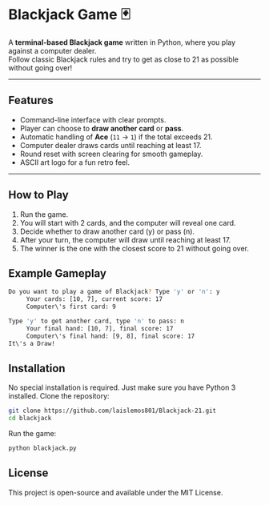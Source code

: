 # Blackjack Game 🃏

A **terminal-based Blackjack game** written in Python, where you play against a computer dealer.  
Follow classic Blackjack rules and try to get as close to 21 as possible without going over!

---

## Features

- Command-line interface with clear prompts.
- Player can choose to **draw another card** or **pass**.
- Automatic handling of **Ace** (`11` → `1`) if the total exceeds 21.
- Computer dealer draws cards until reaching at least 17.
- Round reset with screen clearing for smooth gameplay.
- ASCII art logo for a fun retro feel.

---

## How to Play

1. Run the game.
2. You will start with 2 cards, and the computer will reveal one card.
3. Decide whether to draw another card (y) or pass (n).
4. After your turn, the computer will draw until reaching at least 17.
5. The winner is the one with the closest score to 21 without going over.

## Example Gameplay
```bash
Do you want to play a game of Blackjack? Type 'y' or 'n': y
     Your cards: [10, 7], current score: 17
     Computer\'s first card: 9

Type 'y' to get another card, type 'n' to pass: n
     Your final hand: [10, 7], final score: 17
     Computer\'s final hand: [9, 8], final score: 17
It\'s a Draw!
```
## Installation

No special installation is required. Just make sure you have Python 3 installed.
Clone the repository:
```bash
git clone https://github.com/laislemos801/Blackjack-21.git
cd blackjack
```
Run the game:
```bash
python blackjack.py
```

## License
This project is open-source and available under the MIT License.
